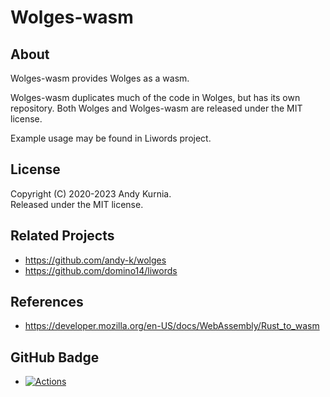 # Wolges-wasm

## About

Wolges-wasm provides Wolges as a wasm.

Wolges-wasm duplicates much of the code in Wolges, but has its own repository.
Both Wolges and Wolges-wasm are released under the MIT license.

Example usage may be found in Liwords project.

## License

Copyright (C) 2020-2023 Andy Kurnia.\
Released under the MIT license.

## Related Projects

- https://github.com/andy-k/wolges
- https://github.com/domino14/liwords

## References

- https://developer.mozilla.org/en-US/docs/WebAssembly/Rust_to_wasm

## GitHub Badge

- [![Actions](https://github.com/andy-k/wolges-wasm/actions/workflows/actions.yml/badge.svg)](https://github.com/andy-k/wolges-wasm/actions/workflows/actions.yml)
